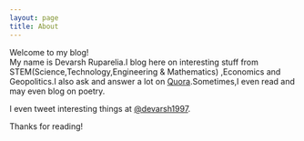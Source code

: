 ```yaml
---
layout: page
title: About
---
```


Welcome to my blog!                                             
My name is Devarsh Ruparelia.I blog here on interesting stuff from STEM(Science,Technology,Engineering & Mathematics) ,Economics and Geopolitics.I also ask and answer a lot on [Quora].Sometimes,I even read and may even blog on poetry.

I even tweet interesting things at [@devarsh1997].





[Quora]:www.quora.com/Devarsh-Ruparelia
[@devarsh1997]:http://twitter.com/devarsh1997



Thanks for reading!
